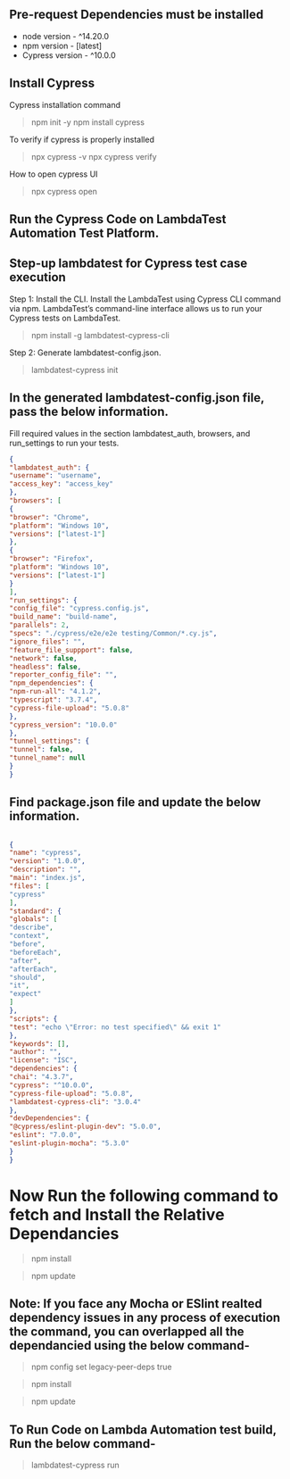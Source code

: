 ## Pre-request Dependencies must be installed

- node version - ^14.20.0
- npm version - [latest]
- Cypress version - ^10.0.0

## Install Cypress

Cypress installation command

> npm init -y
> npm install cypress

To verify if cypress is properly installed

> npx cypress -v
> npx cypress verify

How to open cypress UI

> npx cypress open

## Run the Cypress Code on LambdaTest Automation Test Platform.

## Step-up lambdatest for Cypress test case execution

Step 1: Install the CLI.
Install the LambdaTest using Cypress CLI command via npm. LambdaTest’s command-line interface allows us to run your Cypress tests on LambdaTest.

> npm install -g lambdatest-cypress-cli

Step 2: Generate lambdatest-config.json.

> lambdatest-cypress init

## In the generated lambdatest-config.json file, pass the below information.

Fill required values in the section lambdatest_auth, browsers, and run_settings to run your tests.

```json
{
"lambdatest_auth": {
"username": "username",
"access_key": "access_key"
},
"browsers": [
{
"browser": "Chrome",
"platform": "Windows 10",
"versions": ["latest-1"]
},
{
"browser": "Firefox",
"platform": "Windows 10",
"versions": ["latest-1"]
}
],
"run_settings": {
"config_file": "cypress.config.js",
"build_name": "build-name",
"parallels": 2,
"specs": "./cypress/e2e/e2e testing/Common/*.cy.js",
"ignore_files": "",
"feature_file_suppport": false,
"network": false,
"headless": false,
"reporter_config_file": "",
"npm_dependencies": {
"npm-run-all": "4.1.2",
"typescript": "3.7.4",
"cypress-file-upload": "5.0.8"
},
"cypress_version": "10.0.0"
},
"tunnel_settings": {
"tunnel": false,
"tunnel_name": null
}
}
```


## Find package.json file and update the below information.
```json

{
"name": "cypress",
"version": "1.0.0",
"description": "",
"main": "index.js",
"files": [
"cypress"
],
"standard": {
"globals": [
"describe",
"context",
"before",
"beforeEach",
"after",
"afterEach",
"should",
"it",
"expect"
]
},
"scripts": {
"test": "echo \"Error: no test specified\" && exit 1"
},
"keywords": [],
"author": "",
"license": "ISC",
"dependencies": {
"chai": "4.3.7",
"cypress": "^10.0.0",
"cypress-file-upload": "5.0.8",
"lambdatest-cypress-cli": "3.0.4"
},
"devDependencies": {
"@cypress/eslint-plugin-dev": "5.0.0",
"eslint": "7.0.0",
"eslint-plugin-mocha": "5.3.0"
}
}

```
# Now Run the following command to fetch and Install the Relative Dependancies

> npm install

> npm update

## Note: If you face any Mocha or ESlint realted dependency issues in any process of execution the command, you can overlapped all the dependancied using the below command-

> npm config set legacy-peer-deps true

> npm install

> npm update

## To Run Code on Lambda Automation test build, Run the below command-

> lambdatest-cypress run

